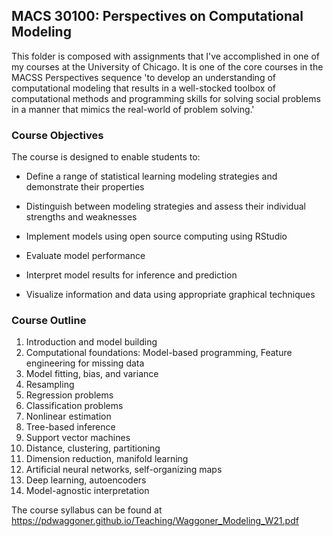 ## MACS 30100: Perspectives on Computational Modeling

This folder is composed with assignments that I've accomplished in one of my courses at the University of Chicago. It is one of the core courses in the MACSS Perspectives sequence 'to develop an understanding of computational modeling that results in a well-stocked toolbox of computational methods and programming skills for solving social problems in a manner that mimics the real-world of problem solving.'

### Course Objectives

The course is designed to enable students to:

-   Define a range of statistical learning modeling strategies and demonstrate their properties

-   Distinguish between modeling strategies and assess their individual strengths and weaknesses

-   Implement models using open source computing using RStudio

-   Evaluate model performance

-   Interpret model results for inference and prediction

-   Visualize information and data using appropriate graphical techniques

### Course Outline

1.  Introduction and model building
2.  Computational foundations: Model-based programming, Feature engineering for missing data
3.  Model fitting, bias, and variance
4.  Resampling
5.  Regression problems
6.  Classification problems
7.  Nonlinear estimation
8.  Tree-based inference
9.  Support vector machines
10. Distance, clustering, partitioning
11. Dimension reduction, manifold learning
12. Artificial neural networks, self-organizing maps
13. Deep learning, autoencoders
14. Model-agnostic interpretation

The course syllabus can be found at <https://pdwaggoner.github.io/Teaching/Waggoner_Modeling_W21.pdf>
